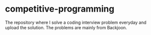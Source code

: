 # competitive-programming
The repository where I solve a coding interview problem everyday and upload the solution. The problems are mainly from Backjoon.
